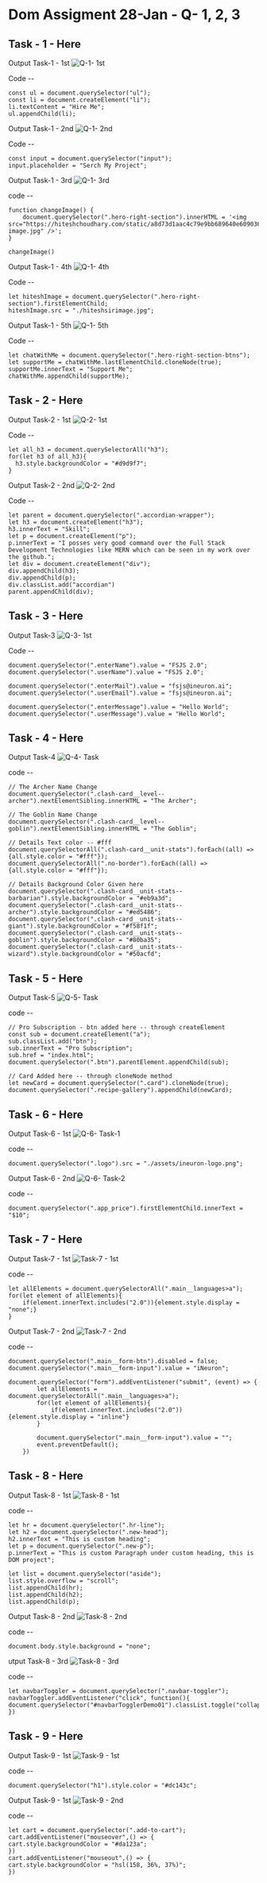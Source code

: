 # Dom Assigment 28-Jan - Q- 1, 2, 3

## Task - 1 - Here

Output Task-1 - 1st
![Q-1- 1st](firstAssignmentImage/task1Output.png)

Code --

```
const ul = document.querySelector("ul");
const li = document.createElement("li");
li.textContent = "Hire Me";
ul.appendChild(li);

```

Output Task-1 - 2nd
![Q-1- 2nd](firstAssignmentImage/task2Output.png)

Code --

```
const input = document.querySelector("input");
input.placeholder = "Serch My Project";
```

Output Task-1 - 3rd
![Q-1- 3rd](firstAssignmentImage/task3Output.png)

code --

```
function changeImage() {
    document.querySelector(".hero-right-section").innerHTML = '<img src="https://hiteshchoudhary.com/static/a8d73d1aac4c79e9bb689640e6090367/2eaab/person-image.jpg" />';
}

changeImage()
```

Output Task-1 - 4th
![Q-1- 4th](firstAssignmentImage/task4Output.png)

Code --

```
let hiteshImage = document.querySelector(".hero-right-section").firstElementChild;
hiteshImage.src = "./hiteshsirimage.jpg";
```

Output Task-1 - 5th
![Q-1- 5th](firstAssignmentImage/task5Output.png)

Code --

```
let chatWithMe = document.querySelector(".hero-right-section-btns");
let supportMe = chatWithMe.lastElementChild.cloneNode(true);
supportMe.innerText = "Support Me";
chatWithMe.appendChild(supportMe);
```

## Task - 2 - Here

Output Task-2 - 1st
![Q-2- 1st](secondAssignmentImage/task1Output.png)

Code --

```
let all_h3 = document.querySelectorAll("h3");
for(let h3 of all_h3){
  h3.style.backgroundColor = "#d9d9f7";
}
```

Output Task-2 - 2nd
![Q-2- 2nd](secondAssignmentImage/task2Output.png)

Code --

```
let parent = document.querySelector(".accordian-wrapper");
let h3 = document.createElement("h3");
h3.innerText = "Skill";
let p = document.createElement("p");
p.innerText = "I posses very good command over the Full Stack Development Technologies like MERN which can be seen in my work over the github.";
let div = document.createElement("div");
div.appendChild(h3);
div.appendChild(p);
div.classList.add("accordian")
parent.appendChild(div);
```

## Task - 3 - Here

Output Task-3
![Q-3- 1st](thirdAssignmentImage/task1Output.png)

Code --

```
document.querySelector(".enterName").value = "FSJS 2.0";
document.querySelector(".userName").value = "FSJS 2.0";

document.querySelector(".enterMail").value = "fsjs@ineuron.ai";
document.querySelector(".userEmail").value = "fsjs@ineuron.ai";

document.querySelector(".enterMessage").value = "Hello World";
document.querySelector(".userMessage").value = "Hello World";
```

## Task - 4 - Here

Output Task-4
![Q-4- Task](../04_DOM%20Project/04_DOM%20Project/Output/DOM%20P1%20SS.png)

code --

```
// The Archer Name Change
document.querySelector(".clash-card__level--archer").nextElementSibling.innerHTML = "The Archer";

// The Goblin Name Change
document.querySelector(".clash-card__level--goblin").nextElementSibling.innerHTML = "The Goblin";

// Details Text color -- #fff
document.querySelectorAll(".clash-card__unit-stats").forEach((all) => {all.style.color = "#fff"});
document.querySelectorAll(".no-border").forEach((all) => {all.style.color = "#fff"});

// Details Background Color Given here
document.querySelector(".clash-card__unit-stats--barbarian").style.backgroundColor = "#eb9a3d";
document.querySelector(".clash-card__unit-stats--archer").style.backgroundColor = "#ed5486";
document.querySelector(".clash-card__unit-stats--giant").style.backgroundColor = "#f58f1f";
document.querySelector(".clash-card__unit-stats--goblin").style.backgroundColor = "#80ba35";
document.querySelector(".clash-card__unit-stats--wizard").style.backgroundColor = "#50acfd";
```

## Task - 5 - Here

Output Task-5
![Q-5- Task](../05_DOM%20Project/05_DOM%20Project/Output/DOM%20P2%20SS.png)

code --

```
// Pro Subscription - btn added here -- through createElement
const sub = document.createElement("a");
sub.classList.add("btn");
sub.innerText = "Pro Subscription";
sub.href = "index.html";
document.querySelector(".btn").parentElement.appendChild(sub);

// Card Added here -- through cloneNode method
let newCard = document.querySelector(".card").cloneNode(true);
document.querySelector(".recipe-gallery").appendChild(newCard);
```

## Task - 6 - Here

Output Task-6 - 1st
![Q-6- Task-1](../06_DOM%20Project/06_DOM%20Project/Output/DOM%20P3%20SS-1.png)

code --

```
document.querySelector(".logo").src = "./assets/ineuron-logo.png";
```

Output Task-6 - 2nd
![Q-6- Task-2](../06_DOM%20Project/06_DOM%20Project/Output/DOM%20P3%20SS-2.png)

code --

```
document.querySelector(".app_price").firstElementChild.innerText = "$10";
```

## Task - 7 - Here

Output Task-7 - 1st
![Task-7 - 1st](../DOM%20P7/DOM%20P7/ass7.1-after.png)

code --

```
let allElements = document.querySelectorAll(".main__languages>a");
for(let element of allElements){
    if(element.innerText.includes("2.0")){element.style.display = "none";}
}
```

Output Task-7 - 2nd
![Task-7 - 2nd](../DOM%20P7/DOM%20P7/ass7.2-after.png)

code --

```
document.querySelector(".main__form-btn").disabled = false;
document.querySelector(".main__form-input").value = "iNeuron";

document.querySelector("form").addEventListener("submit", (event) => {
        let allElements = document.querySelectorAll(".main__languages>a");
        for(let element of allElements){
            if(element.innerText.includes("2.0")){element.style.display = "inline"}
        }

        document.querySelector(".main__form-input").value = "";
        event.preventDefault();
    })
```

## Task - 8 - Here

Output Task-8 - 1st
![Task-8 - 1st](../DOM%20P8/DOM%20P8/ass8.1-after.png)

code --

```
let hr = document.querySelector(".hr-line");
let h2 = document.querySelector(".new-head");
h2.innerText = "This is custom heading";
let p = document.querySelector(".new-p");
p.innerText = "This is custom Paragraph under custom heading, this is DOM project";

let list = document.querySelector("aside");
list.style.overflow = "scroll";
list.appendChild(hr);
list.appendChild(h2);
list.appendChild(p);
```

Output Task-8 - 2nd
![Task-8 - 2nd](../DOM%20P8/DOM%20P8/ass8.2-after.png)

code --

```
document.body.style.background = "none";
```

utput Task-8 - 3rd
![Task-8 - 3rd](../DOM%20P8/DOM%20P8/ass8.3-after.png)

code --

```
let navbarToggler = document.querySelector(".navbar-toggler");
navbarToggler.addEventListener("click", function(){
document.querySelector("#navbarTogglerDemo01").classList.toggle("collapse");
})
```

## Task - 9 - Here

Output Task-9 - 1st
![Task-9 - 1st](../DOM%20P9/DOM%20P9/ass9.1-after.png)

code --

```
document.querySelector("h1").style.color = "#dc143c";
```

Output Task-9 - 1st
![Task-9 - 2nd](../DOM%20P9/DOM%20P9/ass9.2-after.png)

code --

```
let cart = document.querySelector(".add-to-cart");
cart.addEventListener("mouseover",() => {
cart.style.backgroundColor = "#da123a";
})
cart.addEventListener("mouseout",() => {
cart.style.backgroundColor = "hsl(158, 36%, 37%)";
})
```
